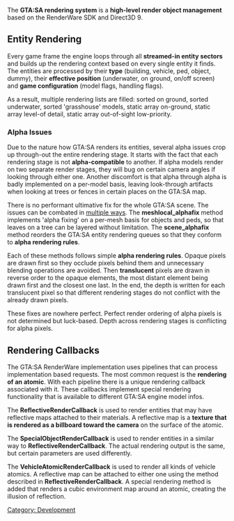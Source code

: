 The **GTA:SA rendering system** is a **high-level render object management** based on the RenderWare SDK and Direct3D 9.

Entity Rendering
----------------

Every game frame the engine loops through all **streamed-in entity sectors** and builds up the rendering context based on every single entity it finds. The entities are processed by their **type** (building, vehicle, ped, object, dummy), their **effective position** (underwater, on ground, on/off screen) and **game configuration** (model flags, handling flags).

As a result, multiple rendering lists are filled: sorted on ground, sorted underwater, sorted 'grasshouse' models, static array on-ground, static array level-of detail, static array out-of-sight low-priority.

### Alpha Issues

Due to the nature how GTA:SA renders its entities, several alpha issues crop up through-out the entire rendering stage. It starts with the fact that each rendering stage is not **alpha-compatible** to another. If alpha models render on two separate render stages, they will bug on certain camera angles if looking through either one. Another discomfort is that alpha through alpha is badly implemented on a per-model basis, leaving look-through artifacts when looking at trees or fences in certain places on the GTA:SA map.

There is no performant ultimative fix for the whole GTA:SA scene. The issues can be combated in [multiple ways](/docs/mta:eir/functions/enginesetworldrendermode.md "wikilink"). The **meshlocal\_alphafix** method implements 'alpha fixing' on a per-mesh basis for objects and peds, so that leaves on a tree can be layered without limitation. The **scene\_alphafix** method reorders the GTA:SA entity rendering queues so that they conform to **alpha rendering rules**.

Each of these methods follows simple **alpha rendering rules**. Opaque pixels are drawn first so they occlude pixels behind them and unnecessary blending operations are avoided. Then **translucent** pixels are drawn in reverse order to the opaque elements, the most distant element being drawn first and the closest one last. In the end, the depth is written for each translucent pixel so that different rendering stages do not conflict with the already drawn pixels.

These fixes are nowhere perfect. Perfect render ordering of alpha pixels is not determined but luck-based. Depth across rendering stages is conflicting for alpha pixels.

Rendering Callbacks
-------------------

The GTA:SA RenderWare implementation uses pipelines that can process implementation based requests. The most common request is the **rendering of an atomic**. With each pipeline there is a unique rendering callback associated with it. These callbacks implement special rendering functionality that is available to different GTA:SA engine model infos.

The **ReflectiveRenderCallback** is used to render entities that may have reflective maps attached to their materials. A reflective map is a **texture that is rendered as a billboard toward the camera** on the surface of the atomic.

The **SpecialObjectRenderCallback** is used to render entities in a similar way to **ReflectiveRenderCallback**. The actual rendering output is the same, but certain parameters are used differently.

The **VehicleAtomicRenderCallback** is used to render all kinds of vehicle atomics. A reflective map can be attached to either one using the method described in **ReflectiveRenderCallback**. A special rendering method is added that renders a cubic environment map around an atomic, creating the illusion of reflection.

[Category: Development](/docs/category:_development.md "wikilink")
